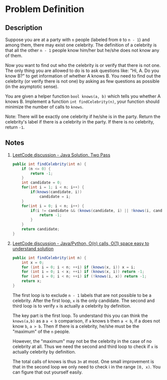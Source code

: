 # Problem Definition

## Description

Suppose you are at a party with `n` people (labeled from `0` to `n - 1`) and among them, there may exist one celebrity. The definition of a celebrity is that all the other `n - 1` people know him/her but he/she does not know any of them.

Now you want to find out who the celebrity is or verify that there is not one. The only thing you are allowed to do is to ask questions like: "Hi, A. Do you know B?" to get information of whether A knows B. You need to find out the celebrity (or verify there is not one) by asking as few questions as possible (in the asymptotic sense).

You are given a helper function `bool knows(a, b)` which tells you whether A knows B. Implement a function `int findCelebrity(n)`, your function should minimize the number of calls to `knows`.

Note: There will be exactly one celebrity if he/she is in the party. Return the celebrity's label if there is a celebrity in the party. If there is no celebrity, return `-1`.

## Notes

1. [LeetCode discussion - Java Solution. Two Pass](https://leetcode.com/problems/find-the-celebrity/discuss/71227/Java-Solution.-Two-Pass)

    ```java
    public int findCelebrity(int n) {
        if (n <= 0) {
            return -1;
        }
        int candidate = 0;
        for(int i = 1; i < n; i++) {
            if(knows(candidate, i))
                candidate = i;
        }
        for(int i = 0; i < n; i++) {
            if(i != candidate && (knows(candidate, i) || !knows(i, candidate))) {
                return -1;
            }
        }
        return candidate;
    }
    ```

1. [LeetCode discussion - Java/Python, O(n) calls, O(1) space easy to understand solution](https://leetcode.com/problems/find-the-celebrity/discuss/71228/JavaPython-O(n)-calls-O(1)-space-easy-to-understand-solution)

    ```java
    public int findCelebrity(int n) {
        int x = 0;
        for (int i = 0; i < n; ++i) if (knows(x, i)) x = i;
        for (int i = 0; i < x; ++i) if (knows(x, i)) return -1;
        for (int i = 0; i < n; ++i) if (!knows(i, x)) return -1;
        return x;
    }
    ```

    The first loop is to exclude `n - 1` labels that are not possible to be a celebrity.
    After the first loop, `x` is the only candidate.
    The second and third loop is to verify `x` is actually a celebrity by definition.

    The key part is the first loop. To understand this you can think the `knows(a,b)` as a `a < b` comparison, if `a` knows `b` then `a < b`, if a does not know `b`, `a > b`. Then if there is a celebrity, he/she must be the "maximum" of the `n` people.

    However, the "maximum" may not be the celebrity in the case of no celebrity at all. Thus we need the second and third loop to check if `x` is actually celebrity by definition.

    The total calls of knows is thus `3n` at most. One small improvement is that in the second loop we only need to check i in the range `[0, x)`. You can figure that out yourself easily.